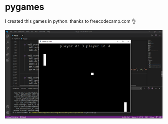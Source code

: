 # pygames
I created this games in python.
thanks to freecodecamp.com
👌



![](Screenshot%20(78).png)

